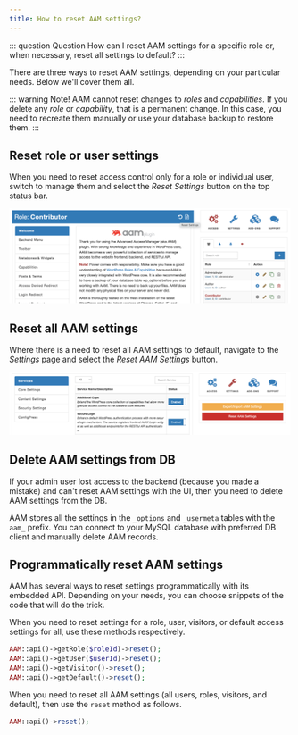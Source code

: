 ```yaml
---
title: How to reset AAM settings?
---
```


::: question Question
How can I reset AAM settings for a specific role or, when necessary,  reset all settings to default?
:::

There are three ways to reset AAM settings, depending on your particular needs. Below we'll cover them all.

::: warning Note!
AAM cannot reset changes to _roles_ and _capabilities_. If you delete any _role_ or _capability_, that is a permanent change. In this case, you need to recreate them manually or use your database backup to restore them.
:::

## Reset role or user settings

When you need to reset access control only for a role or individual user, switch to manage them and select the _Reset Settings_ button on the top status bar.

![AAM Reset Role Settings](./assets/aam-reset-role-settings.png)

## Reset all AAM settings

Where there is a need to reset all AAM settings to default, navigate to the _Settings_ page and select the _Reset AAM Settings_ button.

![AAM Reset All Settings](./assets/aam-reset-all-settings.png)

## Delete AAM settings from DB

If your admin user lost access to the backend (because you made a mistake) and can't reset AAM settings with the UI, then you need to delete AAM settings from the DB.

AAM stores all the settings in the `_options` and `_usermeta` tables with the `aam_` prefix. You can connect to your MySQL database with preferred DB client and manually delete AAM records.

## Programmatically reset AAM settings

AAM has several ways to reset settings programmatically with its embedded API. Depending on your needs, you can choose snippets of the code that will do the trick.

When you need to reset settings for a role, user, visitors, or default access settings for all, use these methods respectively.

```php
AAM::api()->getRole($roleId)->reset();
AAM::api()->getUser($userId)->reset();
AAM::api()->getVisitor()->reset();
AAM::api()->getDefault()->reset();
```

When you need to reset all AAM settings (all users, roles, visitors, and default), then use the `reset` method as follows.

```php
AAM::api()->reset();
```